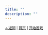 ```yaml
---
title: ""
description: ""
---
```

<small><a href="javascript:void(0)" onclick="window.history.back()">←返回</a> | <a href="/">首页</a> | <a href="/join">开始游戏</a></small> 
